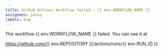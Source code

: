 ```yaml
---
title: GitHub Actions Workflow failed - {{ env.WORKFLOW_NAME }}
assignees: passy
labels: bug
---
```


The workflow {{ env.WORKFLOW_NAME }} failed. You can see it at

https://github.com/{{ env.REPOSITORY }}/actions/runs/{{ env.RUN_ID }}
